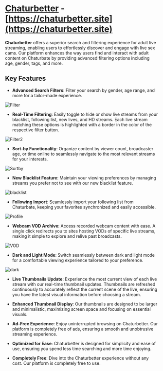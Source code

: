 # [Chaturbetter](https://chaturbetter.site) - [https://chaturbetter.site](https://chaturbetter.site)
**Chaturbetter** offers a superior search and filtering experience for adult live streaming, enabling users to effortlessly discover and engage with live sex cams. Our platform enhances the way users find and interact with adult content on Chaturbate by providing advanced filtering options including age, gender, tags, and more.

## Key Features

- **Advanced Search Filters**: Filter your search by gender, age range, and more for a tailor-made experience.
  
![Filter](https://github.com/Chaturbetter/Chaturbetter/assets/102115247/653b08b4-33f9-4046-989d-4a9f076d924b)

- **Real-Time Filtering**: Easily toggle to hide or show live streams from your blacklist, following list, new lives, and HD streams. Each live stream matching these options is highlighted with a border in the color of the respective filter button.
  
![Filter2](https://github.com/Chaturbetter/Chaturbetter/assets/102115247/e2a9151b-398a-45fe-86f9-bd639a491d32)

- **Sort-by Functionality**: Organize content by viewer count, broadcaster age, or time online to seamlessly navigate to the most relevant streams for your interests.
  
![Sortby](https://github.com/Chaturbetter/Chaturbetter/assets/102115247/70b49c3d-37b9-4ff1-b0f9-8b63b506d88c)

- **New Blacklist Feature**: Maintain your viewing preferences by managing streams you prefer not to see with our new blacklist feature.
  
![blacklist](https://github.com/Chaturbetter/Chaturbetter/assets/102115247/d63322f0-4025-4b33-8957-eca30517d506)

- **Following Import**: Seamlessly import your following list from Chaturbate, keeping your favorites synchronized and easily accessible.
  
![Profile](https://github.com/Chaturbetter/Chaturbetter/assets/102115247/cc33de2c-8fee-4f2a-a955-0aab570c6e8a)

- **Webcam VOD Archive**: Access recorded webcam content with ease. A single click redirects you to sites hosting VODs of specific live streams, making it simple to explore and relive past broadcasts.
  
![VOD](https://github.com/Chaturbetter/Chaturbetter/assets/102115247/a442413e-4806-43fa-b334-2ce66ae3b41f)

- **Dark and Light Mode**: Switch seamlessly between dark and light mode for a comfortable viewing experience tailored to your preference.

![dark](https://github.com/Chaturbetter/Chaturbetter/assets/102115247/33baf62f-a30e-46f4-818e-2fbfa4a639f9)

- **Live Thumbnails Update**: Experience the most current view of each live stream with our real-time thumbnail updates. Thumbnails are refreshed continuously to accurately reflect the current scene of the live, ensuring you have the latest visual information before choosing a stream.

- **Enhanced Thumbnail Display**: Our thumbnails are designed to be larger and minimalistic, maximizing screen space and focusing on essential visuals.

- **Ad-Free Experience**: Enjoy uninterrupted browsing on Chaturbetter. Our platform is completely free of ads, ensuring a smooth and unobtrusive streaming experience.

- **Optimized for Ease**: Chaturbetter is designed for simplicity and ease of use, ensuring you spend less time searching and more time enjoying.

- **Completely Free**: Dive into the Chaturbetter experience without any cost. Our platform is completely free to use.
